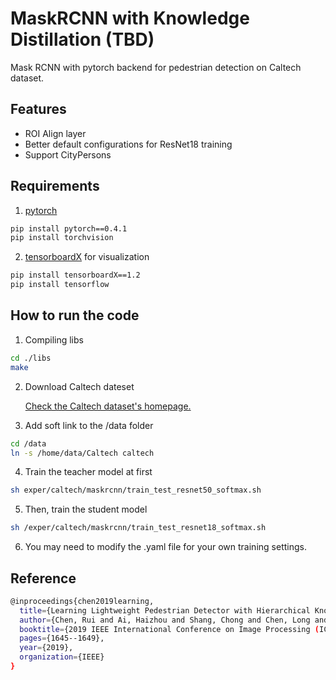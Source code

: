 # MaskRCNN with Knowledge Distillation (TBD)
Mask RCNN with pytorch backend for pedestrian detection on Caltech dataset.

## Features
- ROI Align layer
- Better default configurations for ResNet18 training
- Support CityPersons

## Requirements
1. [pytorch](http://pytorch.org/)
```bash
pip install pytorch==0.4.1
pip install torchvision
```
2. [tensorboardX](https://github.com/lanpa/tensorboard-pytorch) for visualization
```bash
pip install tensorboardX==1.2
pip install tensorflow
```
## How to run the code
1. Compiling libs
```bash
cd ./libs
make
```
2. Download Caltech dateset

    [Check the Caltech dataset's homepage.](http://www.vision.caltech.edu/Image_Datasets/CaltechPedestrians/)

3. Add soft link to the /data folder
```bash
cd /data
ln -s /home/data/Caltech caltech
```

4. Train the teacher model at first
```bash
sh exper/caltech/maskrcnn/train_test_resnet50_softmax.sh
```

5. Then, train the student model
```bash
sh /exper/caltech/maskrcnn/train_test_resnet18_softmax.sh
```
6. You may need to modify the .yaml file for your own training settings.

## Reference
```bash
@inproceedings{chen2019learning,
  title={Learning Lightweight Pedestrian Detector with Hierarchical Knowledge Distillation},
  author={Chen, Rui and Ai, Haizhou and Shang, Chong and Chen, Long and Zhuang, Zijie},
  booktitle={2019 IEEE International Conference on Image Processing (ICIP)},
  pages={1645--1649},
  year={2019},
  organization={IEEE}
}
```
